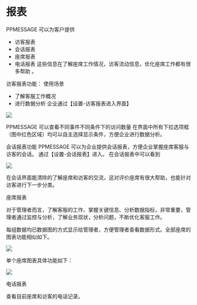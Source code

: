 # 报表
PPMESSAGE 可以为客户提供
- 访客报表
- 会话报表
- 座席报表
- 电话报表
这些信息在了解座席工作情况，访客流动信息，优化座席工作都有很多帮助 。

访客报表功能：
使用场景
- 了解客服工作概况
- 进行数据分析
企业通过【设置-访客报表进入界面】



![](https://upload-images.jianshu.io/upload_images/12406336-d8e6b55c3918a5bc.png?imageMogr2/auto-orient/strip%7CimageView2/2/w/1240)

PPMESSAGE 可以查看不同事件不同条件下的访问数量
在界面中所有下拉选项框（图中红色区域）均可以自主选择显示条件，方便企业进行数据分析。

会话报表功能
PPMESSAGE 可以为企业提供会话报表，方便企业掌握座席客服与访客的会话。
通过【设置-会话报表】进入。
在会话报表中可以看到

![](https://upload-images.jianshu.io/upload_images/12406336-b74609eb38e997e4.png?imageMogr2/auto-orient/strip%7CimageView2/2/w/1240)

在会话界面能清除的了解座席和访客的交流，这对评价座席有很大帮助，也能针对访客进行下一步分类。

座席报表

对于管理者而言，了解客服的工作、掌握关键信息、分析数据指标，非常重要，管理者通过监控与分析，了解业务现状，分析问题，不断优化客服工作。

每组数据均已数据图的方式显示给管理者，方便管理者查看数据形式。全部座席的图表功能相似如下。

![](https://upload-images.jianshu.io/upload_images/12406336-528c758a40c4eb92.png?imageMogr2/auto-orient/strip%7CimageView2/2/w/1240)

单个座席图表具体功能如下：

![](https://upload-images.jianshu.io/upload_images/12406336-432464e338e8eb03.png?imageMogr2/auto-orient/strip%7CimageView2/2/w/1240)

电话报表

查看目前座席和访客的电话记录。
